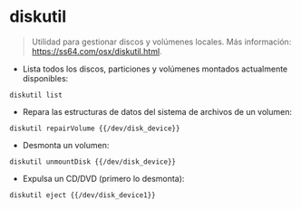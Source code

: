 # diskutil

> Utilidad para gestionar discos y volúmenes locales.
> Más información: <https://ss64.com/osx/diskutil.html>.

- Lista todos los discos, particiones y volúmenes montados actualmente disponibles:

`diskutil list`

- Repara las estructuras de datos del sistema de archivos de un volumen:

`diskutil repairVolume {{/dev/disk_device}}`

- Desmonta un volumen:

`diskutil unmountDisk {{/dev/disk_device}}`

- Expulsa un CD/DVD (primero lo desmonta):

`diskutil eject {{/dev/disk_device1}}`
